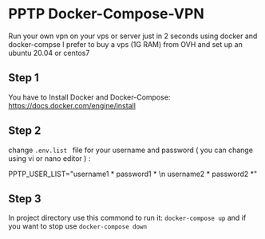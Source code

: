 # PPTP Docker-Compose-VPN
Run your own  vpn on your vps or server just in 2 seconds using docker and docker-compse
I prefer to buy a vps (1G RAM) from OVH and set up an ubuntu 20.04 or centos7

## Step 1
You have to Install Docker and Docker-Compose:
https://docs.docker.com/engine/install

## Step 2
change `.env.list ` file for your username and password ( you can change using vi or nano editor ) :

PPTP_USER_LIST="username1 * password1 * \n username2 * password2 *"

## Step 3

In project directory use this commond to run it:
` docker-compose up `
and if you want to stop use ` docker-compose down `


